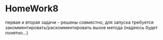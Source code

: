 # HomeWork8

первая и вторая задачи - решены совместно, для запуска требуется закомментировать/раскомментировать вызов метода 
(надеюсь будет понятно...)
